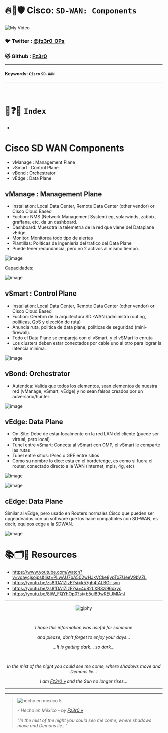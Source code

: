 # 🔥🧱🛡️ Cisco: `SD-WAN: Components`

![My Video](https://user-images.githubusercontent.com/94720207/165892585-b830998d-d7c5-43b4-a3ad-f71a07b9077e.gif)

### 🐦 Twitter  : [@fz3r0_OPs](https://twitter.com/Fz3r0_OPs)
### 🐱 Github  : [Fz3r0](https://github.com/fz3r0) 

---
 
#### Keywords: `Cisco` `SD-WAN`

---

<br>

# 📝❓📄 `Index`

- 

# Cisco SD WAN Components

- vManage : Management Plane
- vSmart : Control Plane
- vBond : Orchestrator
- vEdge : Data Plane

## vManage : Management Plane

- Installation: Local Data Center, Remote Data Center (other vendor) or Cisco Cloud Based
- Fuction: NMS (Network Management System) eg, solarwinds, zabbix, graffana, etc. da un dashboard.
- Dashboard: Muesdtra la telemetría de la red que viene del Dataplane vEdge
- Monitor: Monitorea todo tipo de alertas
- Plantillas: Politicas de ingenieria del trafico del Data Plane
- Puede tener redundancia, pero no 2 activos al mismo tiempo. 

![image](https://github.com/user-attachments/assets/2b4ae49f-330c-4d87-a60f-88e4374d3e35)

Capacidades: 

![image](https://github.com/user-attachments/assets/a0f59c06-2617-47eb-8197-bce87d6c93fc)

## vSmart : Control Plane

- Installation: Local Data Center, Remote Data Center (other vendor) or Cisco Cloud Based
- Fuction: Cerebro de la arquitectura SD.-WAN (administra routing, politicas, QoS y elección de ruta)
- Anuncia ruta, politica de data plane, politicas de seguridad (mini-firewall). 
- Todo el Data Plane se empareja con el vSmart, y el vSMart lo enruta
- Los clusters deben estar conectados por cable uno al otro para lograr la latencia minima. 

![image](https://github.com/user-attachments/assets/315630f4-f88f-47bf-9923-444b5b7a9a20)

## vBond: Orchestrator

- Autentica: Valida que todos los elementos, sean elementos de nuestra red (vManage, vSmart, vEdge) y no sean falsos creados por un adversario/hunter

![image](https://github.com/user-attachments/assets/21a15b84-e086-4113-9891-3a9e92d3d9d9)

## vEdge: Data Plane

- On-Site: Debe de estar localmente en la red LAN del cliente (puede ser virtual, pero local)
- Tunel entre vSmart: Conecta al vSmart con OMP, el vSmart le comparte las rutas
- Tunel entre sitios: IPsec o GRE entre sitios
- Como su nombre lo dice: está en el borde/edge, es como si fuera el router, conectado directo a la WAN (internet, mpls, 4g, etc)

![image](https://github.com/user-attachments/assets/10953c05-5a22-43fb-ad44-6ff76777220f)

![image](https://github.com/user-attachments/assets/94b99005-0a43-4e75-b135-27c247f59af0)

## cEdge: Data Plane

Similar al vEdge, pero usado en Routers normales Cisco que pueden ser upgeadeados con un software que los hace compatibles con SD-WAN, es decir, equipos edge a la SDWAN. 

![image](https://github.com/user-attachments/assets/0678a427-f132-407d-9d0f-aec67431a3db)



# 📚🗂️🎥 Resources

- https://www.youtube.com/watch?v=voaycjsoips&list=PLwAU7bA502wHJkVCke8ypTxZUeeV9bVZL
- https://youtu.be/zs8fDA1ZlzE?si=k57gh4tALBGl-svn
- https://youtu.be/zs8fDA1ZlzE?si=4u82LXB3zi96xxyc
- https://youtu.be/8lW_FQYhOp0?si=b5ul89wREtJMlA-J


  
---

<span align="center"> <p align="center"> ![giphy](https://user-images.githubusercontent.com/94720207/166587250-292d9a9f-e590-4c25-a678-d457e2268e85.gif) </p> </span> 



&nbsp;

<span align="center"> <p align="center"> _I hope this information was useful for someone_ </p> </span> 
<span align="center"> <p align="center"> _and please, don't forget to enjoy your days..._ </p> </span> 
<span align="center"> <p align="center"> _...It is getting dark... so dark..._ </p> </span> 

&nbsp;

<span align="center"> <p align="center"> _In the mist of the night you could see me come, where shadows move and Demons lie..._ </p> </span> 
<span align="center"> <p align="center"> _I am [Fz3r0 💀](https://github.com/Fz3r0/) and the Sun no longer rises..._ </p> </span> 

---






---

> ![hecho en mexico 5](https://user-images.githubusercontent.com/94720207/166068790-fa1f243d-2db9-4810-a6e4-eb3c4ad23700.png)
>
> _- Hecho en México - by [Fz3r0 💀](https://github.com/Fz3r0/)_  
>
> _"In the mist of the night you could see me come, where shadows move and Demons lie..."_ 






